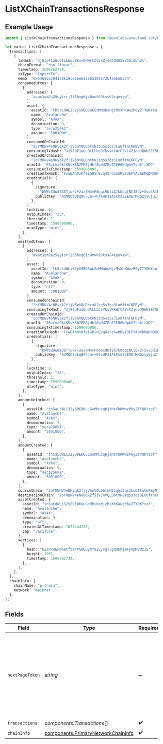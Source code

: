 # ListXChainTransactionsResponse

## Example Usage

```typescript
import { ListXChainTransactionsResponse } from "@avalabs/avacloud-sdk/models/components";

let value: ListXChainTransactionsResponse = {
  transactions: [
    {
      txHash: "3j9JpF1aGuQtLLbo3YkvvKkWrCZViXZjdeJQWUSEY5hcqUn2c",
      chainFormat: "non-linear",
      timestamp: 1600762738,
      txType: "ImportTx",
      memo: "0x546865204176616c616e6368652050726f6a656374",
      consumedUtxos: [
        {
          addresses: [
            "avax1qm2a25eytsrj235hxg6jc0mwk99tss64eqevsw",
          ],
          asset: {
            assetId: "th5aLdWLi32yS9ED6uLGoMMubqHjzMsXhKWwzP6yZTYQKYzof",
            name: "Avalanche",
            symbol: "AVAX",
            denomination: 9,
            type: "secp256k1",
            amount: "5001000",
          },
          consumedOnChainId:
            "2oYMBNV4eNHyqk2fjjV5nVQLDbtmNJzq5s3qs3Lo6ftnC6FByM",
          consumingTxHash: "3j9JpF1aGuQtLLbo3YkvvKkWrCZViXZjdeJQWUSEY5hcqUn2c",
          createdOnChainId:
            "2oYMBNV4eNHyqk2fjjV5nVQLDbtmNJzq5s3qs3Lo6ftnC6FByM",
          utxoId: "68vLva9kfKUsX88ZPM8jdbf8qHUZRoZSFH6NdpAVTspkfrXDC",
          consumingTxTimestamp: 1599696000,
          creationTxHash: "FvwEAhmxKfeiG8SnEvq42hc6whRyY3EFYAvebMqDNDGCgxN5Z",
          credentials: [
            {
              signature:
                "bWWoZUu0Z3STjuk/+2az7M4vP0oqc9NtiA7kOdqINCIE/2+5va5R1KNCWwEX5jE1xVHLvAxU2LHTN5gK8m84HwA",
              publicKey: "AdMQOtubgBFFJu++0faHPIIA6KmdZ2ERErMRGzyy6juI",
            },
          ],
          locktime: 0,
          outputIndex: "38",
          threshold: 1,
          timestamp: 1599696000,
          utxoType: "mint",
        },
      ],
      emittedUtxos: [
        {
          addresses: [
            "avax1qm2a25eytsrj235hxg6jc0mwk99tss64eqevsw",
          ],
          asset: {
            assetId: "th5aLdWLi32yS9ED6uLGoMMubqHjzMsXhKWwzP6yZTYQKYzof",
            name: "Avalanche",
            symbol: "AVAX",
            denomination: 9,
            type: "nft",
            amount: "5001000",
          },
          consumedOnChainId:
            "2oYMBNV4eNHyqk2fjjV5nVQLDbtmNJzq5s3qs3Lo6ftnC6FByM",
          consumingTxHash: "3j9JpF1aGuQtLLbo3YkvvKkWrCZViXZjdeJQWUSEY5hcqUn2c",
          createdOnChainId:
            "2oYMBNV4eNHyqk2fjjV5nVQLDbtmNJzq5s3qs3Lo6ftnC6FByM",
          utxoId: "68vLva9kfKUsX88ZPM8jdbf8qHUZRoZSFH6NdpAVTspkfrXDC",
          consumingTxTimestamp: 1599696000,
          creationTxHash: "FvwEAhmxKfeiG8SnEvq42hc6whRyY3EFYAvebMqDNDGCgxN5Z",
          credentials: [
            {
              signature:
                "bWWoZUu0Z3STjuk/+2az7M4vP0oqc9NtiA7kOdqINCIE/2+5va5R1KNCWwEX5jE1xVHLvAxU2LHTN5gK8m84HwA",
              publicKey: "AdMQOtubgBFFJu++0faHPIIA6KmdZ2ERErMRGzyy6juI",
            },
          ],
          locktime: 0,
          outputIndex: "38",
          threshold: 1,
          timestamp: 1599696000,
          utxoType: "mint",
        },
      ],
      amountUnlocked: [
        {
          assetId: "th5aLdWLi32yS9ED6uLGoMMubqHjzMsXhKWwzP6yZTYQKYzof",
          name: "Avalanche",
          symbol: "AVAX",
          denomination: 9,
          type: "secp256k1",
          amount: "5001000",
        },
      ],
      amountCreated: [
        {
          assetId: "th5aLdWLi32yS9ED6uLGoMMubqHjzMsXhKWwzP6yZTYQKYzof",
          name: "Avalanche",
          symbol: "AVAX",
          denomination: 9,
          type: "secp256k1",
          amount: "5001000",
        },
      ],
      sourceChain: "2oYMBNV4eNHyqk2fjjV5nVQLDbtmNJzq5s3qs3Lo6ftnC6FByM",
      destinationChain: "2oYMBNV4eNHyqk2fjjV5nVQLDbtmNJzq5s3qs3Lo6ftnC6FByM",
      assetCreated: {
        assetId: "th5aLdWLi32yS9ED6uLGoMMubqHjzMsXhKWwzP6yZTYQKYzof",
        name: "Avalanche",
        symbol: "AVAX",
        denomination: 9,
        type: "nft",
        createdAtTimestamp: 1675444720,
        cap: "variable",
      },
      vertices: [
        {
          hash: "82qPRREHmh8Cfta4PGD6GymY9ZLyvgYugqW6hj9FykpMVRz1S",
          height: 1961,
          timestamp: 1600762738,
        },
      ],
    },
  ],
  chainInfo: {
    chainName: "p-chain",
    network: "mainnet",
  },
};
```

## Fields

| Field                                                                                                                                  | Type                                                                                                                                   | Required                                                                                                                               | Description                                                                                                                            |
| -------------------------------------------------------------------------------------------------------------------------------------- | -------------------------------------------------------------------------------------------------------------------------------------- | -------------------------------------------------------------------------------------------------------------------------------------- | -------------------------------------------------------------------------------------------------------------------------------------- |
| `nextPageToken`                                                                                                                        | *string*                                                                                                                               | :heavy_minus_sign:                                                                                                                     | A token, which can be sent as `pageToken` to retrieve the next page. If this field is omitted or empty, there are no subsequent pages. |
| `transactions`                                                                                                                         | *components.Transactions*[]                                                                                                            | :heavy_check_mark:                                                                                                                     | N/A                                                                                                                                    |
| `chainInfo`                                                                                                                            | [components.PrimaryNetworkChainInfo](../../models/components/primarynetworkchaininfo.md)                                               | :heavy_check_mark:                                                                                                                     | N/A                                                                                                                                    |